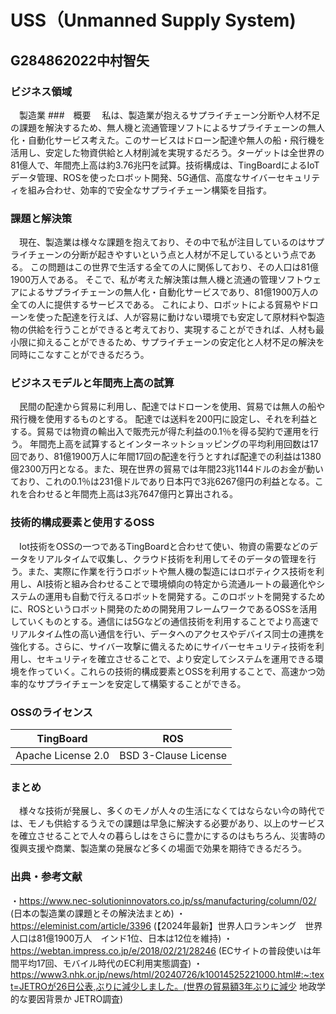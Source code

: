 # USS（Unmanned Supply System)
## G284862022中村智矢
### ビジネス領域
　製造業
###　概要
　私は、製造業が抱えるサプライチェーン分断や人材不足の課題を解決するため、無人機と流通管理ソフトによるサプライチェーンの無人化・自動化サービス考えた。このサービスはドローン配達や無人の船・飛行機を活用し、安定した物資供給と人材削減を実現するだろう。ターゲットは全世界の81億人で、年間売上高は約3.76兆円を試算。技術構成は、TingBoardによるIoTデータ管理、ROSを使ったロボット開発、5G通信、高度なサイバーセキュリティを組み合わせ、効率的で安全なサプライチェーン構築を目指す。
### 課題と解決策
　現在、製造業は様々な課題を抱えており、その中で私が注目しているのはサプライチェーンの分断が起きやすいという点と人材が不足しているという点である。
この問題はこの世界で生活する全ての人に関係しており、その人口は81億1900万人である。
そこで、私が考えた解決策は無人機と流通の管理ソフトウェアによるサプライチェーンの無人化・自動化サービスであり、81億1900万人の全ての人に提供するサービスである。
これにより、ロボットによる貿易やドローンを使った配達を行えば、人が容易に動けない環境でも安定して原材料や製造物の供給を行うことができると考えており、実現することができれば、人材も最小限に抑えることができるため、サプライチェーンの安定化と人材不足の解決を同時にこなすことができるだろう。
### ビジネスモデルと年間売上高の試算
　民間の配達から貿易に利用し、配達ではドローンを使用、貿易では無人の船や飛行機を使用するものとする。
配達では送料を200円に設定し、それを利益とする。貿易では物資の輸出入で販売元が得た利益の0.1％を得る契約で運用を行う。
年間売上高を試算するとインターネットショッピングの平均利用回数は17回であり、81億1900万人に年間17回の配達を行うとすれば配達での利益は1380億2300万円となる。また、現在世界の貿易では年間23兆1144ドルのお金が動いており、これの0.1％は231億ドルであり日本円で3兆6267億円の利益となる。これを合わせると年間売上高は3兆7647億円と算出される。
### 技術的構成要素と使用するOSS
　Iot技術をOSSの一つであるTingBoardと合わせて使い、物資の需要などのデータをリアルタイムで収集し、クラウド技術を利用してそのデータの管理を行う。また、実際に作業を行うロボットや無人機の製造にはロボティクス技術を利用し、AI技術と組み合わせることで環境傾向の特定から流通ルートの最適化やシステムの運用も自動で行えるロボットを開発する。このロボットを開発するために、ROSというロボット開発のための開発用フレームワークであるOSSを活用していくものとする。通信には5Gなどの通信技術を利用することでより高速でリアルタイム性の高い通信を行い、データへのアクセスやデバイス同士の連携を強化する。さらに、サイバー攻撃に備えるためにサイバーセキュリティ技術を利用し、セキュリティを確立させることで、より安定してシステムを運用できる環境を作っていく。これらの技術的構成要素とOSSを利用することで、高速かつ効率的なサプライチェーンを安定して構築することができる。
### OSSのライセンス
|TingBoard|ROS|
|---|---|
|Apache License 2.0|BSD 3-Clause License|
### まとめ
　様々な技術が発展し、多くのモノが人々の生活になくてはならない今の時代では、モノも供給するうえでの課題は早急に解決する必要があり、以上のサービスを確立させることで人々の暮らしはをさらに豊かにするのはもちろん、災害時の復興支援や商業、製造業の発展など多くの場面で効果を期待できるだろう。
### 出典・参考文献
・https://www.nec-solutioninnovators.co.jp/ss/manufacturing/column/02/ (日本の製造業の課題とその解決法まとめ)
・https://eleminist.com/article/3396
(【2024年最新】世界人口ランキング　世界人口は81億1900万人　インド1位、日本は12位を維持)
・https://webtan.impress.co.jp/e/2018/02/21/28246
(ECサイトの普段使いは年間平均17回、モバイル時代のEC利用実態調査)
・https://www3.nhk.or.jp/news/html/20240726/k10014525221000.html#:~:text=JETROが26日公表,ぶりに減少しました。(世界の貿易額3年ぶりに減少 地政学的な要因背景か JETRO調査)